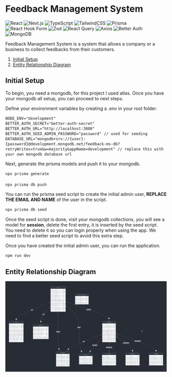 # Feedback Management System

![React](https://img.shields.io/badge/-ReactJs-61DAFB?logo=react&logoColor=white&style=for-the-badge)
![Next.js](https://img.shields.io/badge/next.js-000000?style=for-the-badge&logo=nextdotjs&logoColor=white)
![TypeScript](https://img.shields.io/badge/TypeScript-007ACC?style=for-the-badge&logo=typescript&logoColor=white)
![TailwindCSS](https://img.shields.io/badge/tailwindcss-0F172A?style=for-the-badge&logo=tailwindcss&logoColor=white)
![Prisma](https://img.shields.io/badge/Prisma-3982CE?style=for-the-badge&logo=Prisma&logoColor=white)
![React Hook Form](https://img.shields.io/badge/react--hook--form-EC5990?style=for-the-badge&logo=reacthookform&logoColor=white)
![Zod](https://img.shields.io/badge/-Zod-3E67B1?style=for-the-badge&logo=zod&logoColor=white)
![React Query](https://img.shields.io/badge/-React%20Query-FF4154?style=for-the-badge&logo=react%20query&logoColor=white)
![Axios](https://img.shields.io/badge/axios.js-854195?style=for-the-badge&logo=axios&logoColor=5A29E4)
![Better Auth](https://img.shields.io/badge/-Better--Auth-000000?logo=shield&logoColor=black&style=for-the-badge)
![MongoDB](https://img.shields.io/badge/-MongoDB-13aa52?style=for-the-badge&logo=mongodb&logoColor=white)

Feedback Management System is a system that allows a company or a business to collect feedbacks from their customers.

1. [Initial Setup](#initial-setup)
2. [Entity Relationship Diagram](#entity-relationship-diagram)

## Initial Setup

To begin, you need a mongodb, for this project I used atlas. Once you have your mongodb all setup, you can proceed to next steps.

Define your environment variables by creating a .env in your root folder.

```.env
NODE_ENV="development"
BETTER_AUTH_SECRET="better-auth-secret"
BETTER_AUTH_URL="http://localhost:3000"
BETTER_AUTH_SEED_ADMIN_PASSWORD="password" // used for seeding
DATABASE_URL="mongodb+srv://{user}:{password}@development.mongodb.net/feedback-ms-db?retryWrites=true&w=majority&appName=development" // replace this with your own mongodb database url
```

Next, generate the prisma models and push it to your mongodb.

```bash
npx prisma generate

npx prisma db push
```

You can run the prisma seed script to create the initial admin user, **REPLACE THE EMAIL AND NAME** of the user in the script.

```bash
npx prisma db seed
```

Once the seed script is done, visit your mongodb collections, you will see a model for **session**, delete the first entry, it is inserted by the seed script. You need to delete it so you can login properly when using the app. We need to find a better seed script to avoid this extra step.

Once you have created the initial admin user, you can run the application.

```bash
npm run dev
```

## Entity Relationship Diagram

![Entity Relationship Diagram](erd.png)
